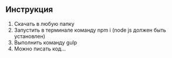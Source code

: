 ## Инструкция
1. Скачать в любую папку
2. Запустить в терминале команду npm i (node js должен быть установлен)
3. Выполнить команду gulp
4. Можно писать код...
